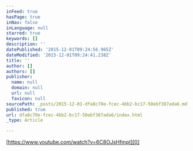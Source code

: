```yaml
---
inFeed: true
hasPage: true
inNav: false
inLanguage: null
starred: true
keywords: []
description: ''
datePublished: '2015-12-01T09:24:56.965Z'
dateModified: '2015-12-01T09:24:41.238Z'
title: ''
author: []
authors: []
publisher:
  name: null
  domain: null
  url: null
  favicon: null
sourcePath: _posts/2015-12-01-dfa8c70e-fcec-4bb2-bc17-50ebf387ada6.md
published: true
url: dfa8c70e-fcec-4bb2-bc17-50ebf387ada6/index.html
_type: Article

---
```

[https://www.youtube.com/watch?v=6C8OJsHfmpI][0]

[0]: https://www.youtube.com/watch?v=6C8OJsHfmpI